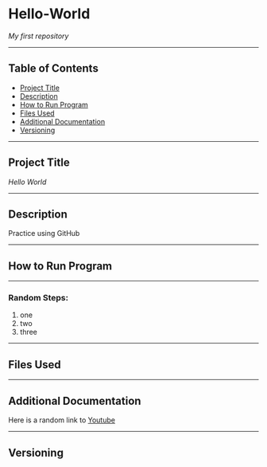# Hello-World
*My first repository*

___

## Table of Contents

- [Project Title](#Project-Title)
- [Description](#Description)
- [How to Run Program](#How-to-Run-Program)
- [Files Used](#Files-Used)
- [Additional Documentation](#Additional-Documentation)  
- [Versioning](#Versioning)

___  

## **Project Title**

*Hello World*

___

## **Description**

Practice using GitHub

___

## **How to Run Program**


___

### Random Steps:
1. one
2. two
3. three

___

## **Files Used**


___

## **Additional Documentation**

Here is a random link to [Youtube](https://www.bing.com/ck/a?!&&p=4356d8a47157f7fcJmltdHM9MTcwNzQzNjgwMCZpZ3VpZD0yZTI1YzM0NC1hZTczLTY3M2YtMTM2ZC1kNzUxYWZkYjY2NDYmaW5zaWQ9NTIwNw&ptn=3&ver=2&hsh=3&fclid=2e25c344-ae73-673f-136d-d751afdb6646&psq=youtube&u=a1aHR0cHM6Ly93d3cueW91dHViZS5jb20v&ntb=1)

___

## **Versioning**
